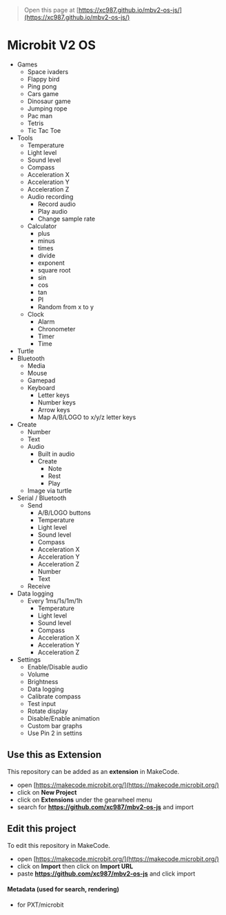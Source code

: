 
> Open this page at [https://xc987.github.io/mbv2-os-js/](https://xc987.github.io/mbv2-os-js/)
# Microbit V2 OS
* Games
  * Space ivaders
  * Flappy bird
  * Ping pong
  * Cars game
  * Dinosaur game
  * Jumping rope
  * Pac man
  * Tetris
  * Tic Tac Toe
* Tools
  * Temperature
  * Light level
  * Sound level
  * Compass
  * Acceleration X
  * Acceleration Y
  * Acceleration Z
  * Audio recording
    * Record audio
    * Play audio
    * Change sample rate
  * Calculator
    * plus
    * minus
    * times
    * divide
    * exponent
    * square root
    * sin
    * cos
    * tan
    * PI
    * Random from x to y
  * Clock
    * Alarm
    * Chronometer
    * Timer
    * Time
* Turtle
* Bluetooth
  * Media
  * Mouse
  * Gamepad
  * Keyboard
    * Letter keys
    * Number keys
    * Arrow keys
    * Map A/B/LOGO to x/y/z letter keys
* Create
  * Number
  * Text
  * Audio
    * Built in audio
    * Create
      * Note
      * Rest
      * Play
  * Image via turtle
* Serial / Bluetooth
  * Send
    * A/B/LOGO buttons
    * Temperature
    * Light level
    * Sound level
    * Compass
    * Acceleration X
    * Acceleration Y
    * Acceleration Z
    * Number
    * Text
  * Receive
* Data logging
  * Every 1ms/1s/1m/1h
    * Temperature
    * Light level
    * Sound level
    * Compass
    * Acceleration X
    * Acceleration Y
    * Acceleration Z
* Settings
  * Enable/Disable audio
  * Volume
  * Brightness
  * Data logging
  * Calibrate compass
  * Test input
  * Rotate display
  * Disable/Enable animation
  * Custom bar graphs
  * Use Pin 2 in settins


## Use this as Extension

This repository can be added as an **extension** in MakeCode.

* open [https://makecode.microbit.org/](https://makecode.microbit.org/)
* click on **New Project**
* click on **Extensions** under the gearwheel menu
* search for **https://github.com/xc987/mbv2-os-js** and import

## Edit this project

To edit this repository in MakeCode.

* open [https://makecode.microbit.org/](https://makecode.microbit.org/)
* click on **Import** then click on **Import URL**
* paste **https://github.com/xc987/mbv2-os-js** and click import

#### Metadata (used for search, rendering)

* for PXT/microbit
<script src="https://makecode.com/gh-pages-embed.js"></script><script>makeCodeRender("{{ site.makecode.home_url }}", "{{ site.github.owner_name }}/{{ site.github.repository_name }}");</script>
